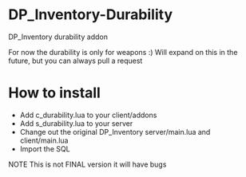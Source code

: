 # DP_Inventory-Durability
DP_Inventory durability addon

For now the durability is only for weapons :)
Will expand on this in the future, but you can always pull a request

# How to install
* Add c_durability.lua to your client/addons
* Add s_durability.lua to your server
* Change out the original DP_Inventory server/main.lua and client/main.lua
* Import the SQL

NOTE This is not FINAL version it will have bugs
